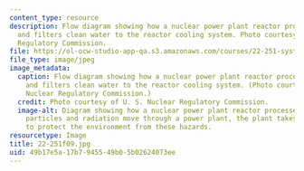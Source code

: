```yaml
---
content_type: resource
description: Flow diagram showing how a nuclear power plant reactor processes waste
  and filters clean water to the reactor cooling system. Photo courtesy of U. S. Nuclear
  Regulatory Commission.
file: https://ol-ocw-studio-app-qa.s3.amazonaws.com/courses/22-251-systems-analysis-of-the-nuclear-fuel-cycle-fall-2009/49b17e5a17b7945549b05b02624073ee_22-251f09.jpg
file_type: image/jpeg
image_metadata:
  caption: Flow diagram showing how a nuclear power plant reactor processes waste
    and filters clean water to the reactor cooling system. (Photo courtesy of U. S.
    Nuclear Regulatory Commission.)
  credit: Photo courtesy of U. S. Nuclear Regulatory Commission.
  image-alt: Diagram showing how a nuclear power plant reactor processes waste. As
    particles and radiation move through a power plant, the plant takes special precautions
    to protect the environment from these hazards.
resourcetype: Image
title: 22-251f09.jpg
uid: 49b17e5a-17b7-9455-49b0-5b02624073ee
---
```

